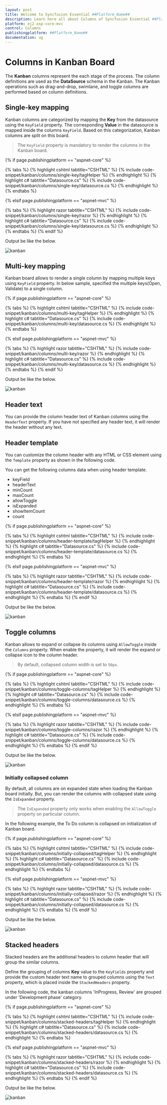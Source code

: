 ```yaml
---
layout: post
title: Welcome to Syncfusion Essential ##Platform_Name##
description: Learn here all about Columns of Syncfusion Essential ##Platform_Name## widgets based on HTML5 and jQuery.
platform: ej2-asp-core-mvc
control: Columns
publishingplatform: ##Platform_Name##
documentation: ug
---
```



# Columns in Kanban Board

The **Kanban** columns represent the each stage of the process. The column definitions are used as the **DataSource** schema in the Kanban. The Kanban operations such as drag-and-drop, swimlane, and toggle columns are performed based on column definitions.

## Single-key mapping

Kanban columns are categorized by mapping the **Key** from the datasource using the `KeyField` property. The corresponding **Value** in the datasource is mapped inside the columns `KeyField`.  Based on this categorization, Kanban columns are split on this board.

> The `KeyField` property is mandatory to render the columns in the Kanban board.

{% if page.publishingplatform == "aspnet-core" %}

{% tabs %}
{% highlight cshtml tabtitle="CSHTML" %}
{% include code-snippet/kanban/columns/single-key/tagHelper %}
{% endhighlight %}
{% highlight c# tabtitle="Datasource.cs" %}
{% include code-snippet/kanban/columns/single-key/datasource.cs %}
{% endhighlight %}
{% endtabs %}

{% elsif page.publishingplatform == "aspnet-mvc" %}

{% tabs %}
{% highlight razor tabtitle="CSHTML" %}
{% include code-snippet/kanban/columns/single-key/razor %}
{% endhighlight %}
{% highlight c# tabtitle="Datasource.cs" %}
{% include code-snippet/kanban/columns/single-key/datasource.cs %}
{% endhighlight %}
{% endtabs %}
{% endif %}



Output be like the below.

![kanban](./images/singel-key.PNG)

## Multi-key mapping

Kanban board allows to render a single column by mapping multiple keys using `KeyField` property. In below sample, specified the multiple keys(Open, Validate) to a single column.

{% if page.publishingplatform == "aspnet-core" %}

{% tabs %}
{% highlight cshtml tabtitle="CSHTML" %}
{% include code-snippet/kanban/columns/multi-key/tagHelper %}
{% endhighlight %}
{% highlight c# tabtitle="Datasource.cs" %}
{% include code-snippet/kanban/columns/multi-key/datasource.cs %}
{% endhighlight %}
{% endtabs %}

{% elsif page.publishingplatform == "aspnet-mvc" %}

{% tabs %}
{% highlight razor tabtitle="CSHTML" %}
{% include code-snippet/kanban/columns/multi-key/razor %}
{% endhighlight %}
{% highlight c# tabtitle="Datasource.cs" %}
{% include code-snippet/kanban/columns/multi-key/datasource.cs %}
{% endhighlight %}
{% endtabs %}
{% endif %}



Output be like the below.

![kanban](./images/multi-key.PNG)

## Header text

You can provide the column header text of Kanban columns using the `HeaderText` property. If you have not specified any header text, it will render the header without any text.

## Header template

You can customize the column header with any HTML or CSS element using the `Template` property as shown in the following code.

You can get the following columns data when using header template.

* keyField
* headerText
* minCount
* maxCount
* allowToggle
* isExpanded
* showItemCount
* count

{% if page.publishingplatform == "aspnet-core" %}

{% tabs %}
{% highlight cshtml tabtitle="CSHTML" %}
{% include code-snippet/kanban/columns/header-template/tagHelper %}
{% endhighlight %}
{% highlight c# tabtitle="Datasource.cs" %}
{% include code-snippet/kanban/columns/header-template/datasource.cs %}
{% endhighlight %}
{% endtabs %}

{% elsif page.publishingplatform == "aspnet-mvc" %}

{% tabs %}
{% highlight razor tabtitle="CSHTML" %}
{% include code-snippet/kanban/columns/header-template/razor %}
{% endhighlight %}
{% highlight c# tabtitle="Datasource.cs" %}
{% include code-snippet/kanban/columns/header-template/datasource.cs %}
{% endhighlight %}
{% endtabs %}
{% endif %}



Output be like the below.

![kanban](./images/header-template.PNG)

## Toggle columns

Kanban allows to expand or collapse its columns using `AllowToggle` inside the `Columns` property. When enable the property, it will render the expand or collapse icon to the column header.

> By default, collapsed column width is set to `50px`.

{% if page.publishingplatform == "aspnet-core" %}

{% tabs %}
{% highlight cshtml tabtitle="CSHTML" %}
{% include code-snippet/kanban/columns/toggle-columns/tagHelper %}
{% endhighlight %}
{% highlight c# tabtitle="Datasource.cs" %}
{% include code-snippet/kanban/columns/toggle-columns/datasource.cs %}
{% endhighlight %}
{% endtabs %}

{% elsif page.publishingplatform == "aspnet-mvc" %}

{% tabs %}
{% highlight razor tabtitle="CSHTML" %}
{% include code-snippet/kanban/columns/toggle-columns/razor %}
{% endhighlight %}
{% highlight c# tabtitle="Datasource.cs" %}
{% include code-snippet/kanban/columns/toggle-columns/datasource.cs %}
{% endhighlight %}
{% endtabs %}
{% endif %}



Output be like the below.

![kanban](./images/toggle-columns.PNG)

### Initially collapsed column

By default, all columns are on expanded state when loading the Kanban board initially. But, you can render the columns with collapsed state using the `IsExpanded` property.

>The `IsExpanded` property only works when enabling the `AllowToggle` property on particular column.

In the following example, the To Do column is collapsed on initialization of Kanban board.

{% if page.publishingplatform == "aspnet-core" %}

{% tabs %}
{% highlight cshtml tabtitle="CSHTML" %}
{% include code-snippet/kanban/columns/initially-collapsed/tagHelper %}
{% endhighlight %}
{% highlight c# tabtitle="Datasource.cs" %}
{% include code-snippet/kanban/columns/initially-collapsed/datasource.cs %}
{% endhighlight %}
{% endtabs %}

{% elsif page.publishingplatform == "aspnet-mvc" %}

{% tabs %}
{% highlight razor tabtitle="CSHTML" %}
{% include code-snippet/kanban/columns/initially-collapsed/razor %}
{% endhighlight %}
{% highlight c# tabtitle="Datasource.cs" %}
{% include code-snippet/kanban/columns/initially-collapsed/datasource.cs %}
{% endhighlight %}
{% endtabs %}
{% endif %}



Output be like the below.

![kanban](./images/initially-collapsed.PNG)

## Stacked headers

Stacked headers are the additional headers to column header that will group the similar columns.

Define the grouping of columns **Key** value to the `KeyFields` property and provide the custom header text name to grouped columns using the `Text` property, which is placed inside the `StackedHeaders` property.

In the following code, the kanban columns 'InProgress, Review' are grouped under 'Development phase' category.

{% if page.publishingplatform == "aspnet-core" %}

{% tabs %}
{% highlight cshtml tabtitle="CSHTML" %}
{% include code-snippet/kanban/columns/stacked-headers/tagHelper %}
{% endhighlight %}
{% highlight c# tabtitle="Datasource.cs" %}
{% include code-snippet/kanban/columns/stacked-headers/datasource.cs %}
{% endhighlight %}
{% endtabs %}

{% elsif page.publishingplatform == "aspnet-mvc" %}

{% tabs %}
{% highlight razor tabtitle="CSHTML" %}
{% include code-snippet/kanban/columns/stacked-headers/razor %}
{% endhighlight %}
{% highlight c# tabtitle="Datasource.cs" %}
{% include code-snippet/kanban/columns/stacked-headers/datasource.cs %}
{% endhighlight %}
{% endtabs %}
{% endif %}



Output be like the below.

![kanban](./images/stacked-header.PNG)